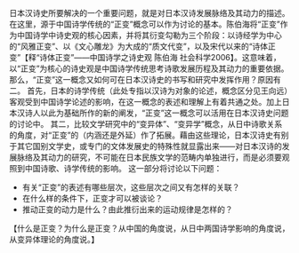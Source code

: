 日本汉诗史所要解决的一个重要问题，就是对日本汉诗发展脉络及其动力的描述。
在这里，源于中国诗学传统的“正变”概念可以作为讨论的基本。陈伯海将“正变”作为中国诗学中诗史观的核心因素，并将其衍变勾勒为三个阶段：以诗经学为中心的“风雅正变”、以《文心雕龙》为大成的“质文代变”，以及宋代以来的“诗体正变”【释“诗体正变”——中国诗学之诗史观 陈伯海 社会科学2006】。这意味着，以“正变”为核心的诗史观是中国诗学传统思考诗歌发展历程及其动力的重要依据。
那么，“正变”这一概念又如何可在日本汉诗史的书写和研究中发挥作用？原因有二。
首先，日本的诗学传统（此处专指以汉诗为对象的论述，概念区分见王向远）客观受到中国诗学论述的影响，在这一概念的表述和理解上有着共通之处。加上日本汉诗人以此为基础所作的新的阐发，“正变”这一概念可以活用在日本汉诗史问题的讨论中。
其二，比较文学研究中的“变异体”、“变异学”概念，从日中诗歌关系的角度，对“正变”的（内涵还是外延）作了拓展。藉由这些理论，日本汉诗史有别于其它国别文学史，或专门的文体发展史的特殊性就显露出来——对日本汉诗的发展脉络及其动力的研究，不可能在日本民族文学的范畴内单独进行，而是必须要观照到中国诗歌、诗学传统的影响。
这一部分将讨论以下问题：
- 有关“正变”的表述有哪些层次，这些层次之间又有怎样的关联？
- 在什么样的条件下，正变才可以被谈论？
- 推动正变的动力是什么？由此推衍出来的运动规律是怎样的？



【什么是正变？为什么是正变？从中国的角度说，从日中两国诗学影响的角度说，从变异体理论的角度说。】
